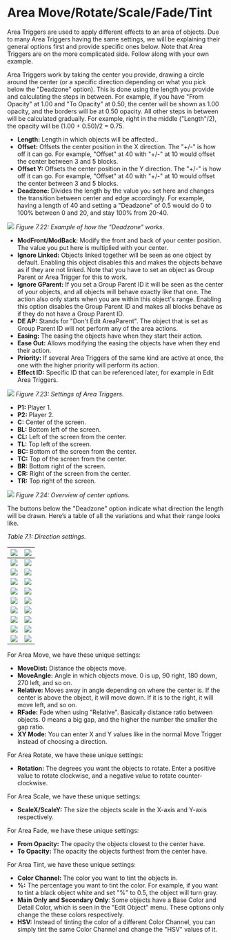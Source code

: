 # Area Move/Rotate/Scale/Fade/Tint
Area Triggers are used to apply different effects to an area of objects. Due to many Area Triggers having the same settings, we will be explaining their general options first and provide specific ones below. Note that Area Triggers are on the more complicated side. Follow along with your own example.

Area Triggers work by taking the center you provide, drawing a circle around the center (or a specific direction depending on what you pick below the "Deadzone" option). This is done using the length you provide and calculating the steps in between. For example, if you have "From Opacity" at 1.00 and "To Opacity" at 0.50, the center will be shown as 1.00 opacity, and the borders will be at 0.50 opacity. All other steps in between will be calculated gradually. For example, right in the middle ("Length"/2), the opacity will be (1.00 + 0.50)/2 = 0.75.

- **Length:** Length in which objects will be affected..
- **Offset:** Offsets the center position in the X direction. The "+/-" is how off it can go. For example, "Offset" at 40 with "+/-" at 10 would offset the center between 3 and 5 blocks.
- **Offset Y:** Offsets the center position in the Y direction. The "+/-" is how off it can go. For example, "Offset" at 40 with "+/-" at 10 would offset the center between 3 and 5 blocks.
- **Deadzone:** Divides the length by the value you set here and changes the transition between center and edge accordingly. For example, having a length of 40 and setting a "Deadzone" of 0.5 would do 0 to 100% between 0 and 20, and stay 100% from 20-40.

![](https://guia.jorge603.xyz/assets/img/figures/88.png)
*Figure 7.22: Example of how the "Deadzone" works.*

- **ModFront/ModBack:** Modify the front and back of your center position. The value you put here is multiplied with your center.
- **Ignore Linked:** Objects linked together will be seen as one object by default. Enabling this object disables this and makes the objects behave as if they are not linked. Note that you have to set an object as Group Parent or Area Trigger for this to work.
- **Ignore GParent:** If you set a Group Parent ID it will be seen as the center of your objects, and all objects will behave exactly like that one. The action also only starts when you are within this object's range. Enabling this option disables the Group Parent ID and makes all blocks behave as if they do not have a Group Parent ID.
- **DE AP:** Stands for "Don't Edit AreaParent". The object that is set as Group Parent ID will not perform any of the area actions.
- **Easing:** The easing the objects have when they start their action.
- **Ease Out:** Allows modifying the easing the objects have when they end their action.
- **Priority:** If several Area Triggers of the same kind are active at once, the one with the higher priority will perform its action.
- **Effect ID:** Specific ID that can be referenced later, for example in Edit Area Triggers.

![](https://guia.jorge603.xyz/assets/img/figures/89.png)
*Figure 7.23: Settings of Area Triggers.*

- **P1:** Player 1.
- **P2:** Player 2.
- **C:** Center of the screen.
- **BL:** Bottom left of the screen.
- **CL:** Left of the screen from the center.
- **TL:** Top left of the screen.
- **BC:** Bottom of the screen from the center.
- **TC:** Top of the screen from the center.
- **BR:** Bottom right of the screen.
- **CR:** Right of the screen from the center.
- **TR:** Top right of the screen.

![](https://guia.jorge603.xyz/assets/img/figures/90.png)
*Figure 7.24: Overview of center options.*

The buttons below the "Deadzone" option indicate what direction the length will be drawn. Here’s a table of all the variations and what their range looks like.

*Table 7.1: Direction settings.*

| ![](https://guia.jorge603.xyz/assets/img/figures/91.png) | ![](https://guia.jorge603.xyz/assets/img/figures/92.png) |
| -------------------------------------------------------- | -------------------------------------------------------- |
| ![](https://guia.jorge603.xyz/assets/img/figures/93.png) | ![](https://guia.jorge603.xyz/assets/img/figures/94.png) |
| ![](https://guia.jorge603.xyz/assets/img/figures/95.png) | ![](https://guia.jorge603.xyz/assets/img/figures/96.png) |
| ![](https://guia.jorge603.xyz/assets/img/figures/97.png) | ![](https://guia.jorge603.xyz/assets/img/figures/98.png) |
| ![](https://guia.jorge603.xyz/assets/img/figures/99.png) | ![](https://guia.jorge603.xyz/assets/img/figures/100.png) |
| ![](https://guia.jorge603.xyz/assets/img/figures/101.png) | ![](https://guia.jorge603.xyz/assets/img/figures/102.png) |
| ![](https://guia.jorge603.xyz/assets/img/figures/103.png) | ![](https://guia.jorge603.xyz/assets/img/figures/104.png) |
| ![](https://guia.jorge603.xyz/assets/img/figures/105.png) | ![](https://guia.jorge603.xyz/assets/img/figures/106.png) |
| ![](https://guia.jorge603.xyz/assets/img/figures/107.png) | ![](https://guia.jorge603.xyz/assets/img/figures/108.png) |
| ![](https://guia.jorge603.xyz/assets/img/figures/109.png) | ![](https://guia.jorge603.xyz/assets/img/figures/110.png) |

For Area Move, we have these unique settings:

- **MoveDist:** Distance the objects move.
- **MoveAngle:** Angle in which objects move. 0 is up, 90 right, 180 down, 270 left, and so on.
- **Relative:** Moves away in angle depending on where the center is. If the center is above the object, it will move down. If it is to the right, it will move left, and so on.
- **RFade:** Fade when using "Relative". Basically distance ratio between objects. 0 means a big gap, and the higher the number the smaller the gap ratio.
- **XY Mode:** You can enter X and Y values like in the normal Move Trigger instead of choosing a direction.

For Area Rotate, we have these unique settings:

- **Rotation:** The degrees you want the objects to rotate. Enter a positive value to rotate clockwise, and a negative value to rotate counter-clockwise.

For Area Scale, we have these unique settings:

- **ScaleX/ScaleY:** The size the objects scale in the X-axis and Y-axis respectively.

For Area Fade, we have these unique settings:

- **From Opacity:** The opacity the objects closest to the center have.
- **To Opacity:** The opacity the objects furthest from the center have.

For Area Tint, we have these unique settings:

- **Color Channel:** The color you want to tint the objects in.
- **%:** The percentage you want to tint the color. For example, if you want to tint a black object white and set "%" to 0.5, the object will turn gray.
- **Main Only and Secondary Only**: Some objects have a Base Color and Detail Color, which is seen in the "Edit Object" menu. These options only change the these colors respectively.
- **HSV:** Instead of tinting the color of a different Color Channel, you can simply tint the same Color Channel and change the "HSV" values of it.